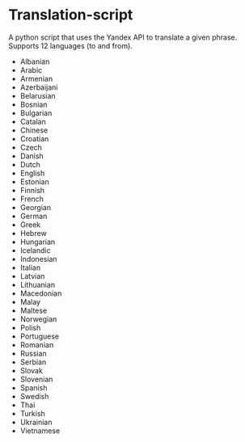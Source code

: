 Translation-script
==================

A python script that uses the Yandex API to translate a given phrase. Supports 12 languages (to and from).

- Albanian
- Arabic
- Armenian
- Azerbaijani
- Belarusian
- Bosnian
- Bulgarian
- Catalan
- Chinese
- Croatian
- Czech
- Danish
- Dutch
- English
- Estonian
- Finnish
- French
- Georgian
- German
- Greek
- Hebrew
- Hungarian
- Icelandic
- Indonesian
- Italian
- Latvian
- Lithuanian
- Macedonian
- Malay
- Maltese
- Norwegian
- Polish
- Portuguese
- Romanian
- Russian
- Serbian
- Slovak
- Slovenian
- Spanish
- Swedish
- Thai
- Turkish
- Ukrainian
- Vietnamese